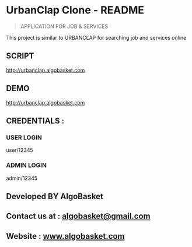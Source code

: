 # UrbanClap Clone - README
> APPLICATION FOR JOB & SERVICES

This project is similar to URBANCLAP for searching job and services online

## SCRIPT 
 http://urbanclap.algobasket.com

## DEMO   
 http://urbanclap.algobasket.com

## CREDENTIALS : 

 ### USER LOGIN
 
 user/12345
 
 ### ADMIN LOGIN
 
 admin/12345
 
 ## Developed BY AlgoBasket
 
 ## Contact us at : algobasket@gmail.com
 
 ## Website : www.algobasket.com
 
